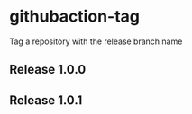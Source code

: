 # githubaction-tag
Tag a repository with the release branch name

Release 1.0.0
-------------

Release 1.0.1
-------------
